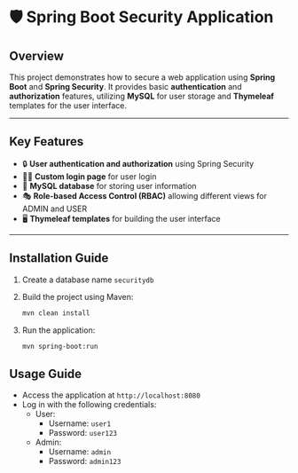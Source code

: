 # 🛡️ Spring Boot Security Application

## Overview
This project demonstrates how to secure a web application using **Spring Boot** and **Spring Security**. It provides basic **authentication** and **authorization** features, utilizing **MySQL** for user storage and **Thymeleaf** templates for the user interface.

---

## Key Features
- 🔒 **User authentication and authorization** using Spring Security
- 🧑‍💻 **Custom login page** for user login
- 📁 **MySQL database** for storing user information
- 🎭 **Role-based Access Control (RBAC)** allowing different views for ADMIN and USER
- 🖥️ **Thymeleaf templates** for building the user interface

---

## Installation Guide
1. Create a database name `securitydb`

2. Build the project using Maven:
    ```sh
    mvn clean install
    ```

3. Run the application:
    ```sh
    mvn spring-boot:run
    ```

## Usage Guide
- Access the application at `http://localhost:8080`
- Log in with the following credentials:
  - User:
      - Username: `user1`
      - Password: `user123`
  - Admin:
      - Username: `admin`
      - Password: `admin123`

